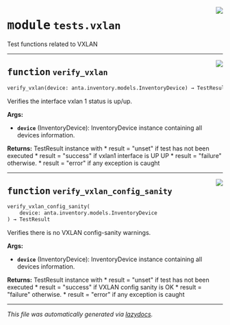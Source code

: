 <!-- markdownlint-disable -->

<a href="../../anta/tests/vxlan.py#L0"><img align="right" style="float:right;" src="https://img.shields.io/badge/-source-cccccc?style=flat-square"></a>

# <kbd>module</kbd> `tests.vxlan`
Test functions related to VXLAN


---

<a href="../../anta/tests/vxlan.py#L9"><img align="right" style="float:right;" src="https://img.shields.io/badge/-source-cccccc?style=flat-square"></a>

## <kbd>function</kbd> `verify_vxlan`

```python
verify_vxlan(device: anta.inventory.models.InventoryDevice) → TestResult
```

Verifies the interface vxlan 1 status is up/up.



**Args:**

 - <b>`device`</b> (InventoryDevice):  InventoryDevice instance containing all devices information.



**Returns:**
 TestResult instance with * result = "unset" if test has not been executed * result = "success" if vxlan1 interface is UP UP * result = "failure" otherwise. * result = "error" if any exception is caught


---

<a href="../../anta/tests/vxlan.py#L41"><img align="right" style="float:right;" src="https://img.shields.io/badge/-source-cccccc?style=flat-square"></a>

## <kbd>function</kbd> `verify_vxlan_config_sanity`

```python
verify_vxlan_config_sanity(
    device: anta.inventory.models.InventoryDevice
) → TestResult
```

Verifies there is no VXLAN config-sanity warnings.



**Args:**

 - <b>`device`</b> (InventoryDevice):  InventoryDevice instance containing all devices information.



**Returns:**
 TestResult instance with * result = "unset" if test has not been executed * result = "success" if VXLAN config sanity is OK * result = "failure" otherwise. * result = "error" if any exception is caught




---

_This file was automatically generated via [lazydocs](https://github.com/ml-tooling/lazydocs)._
